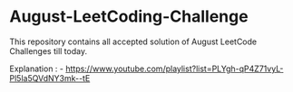 # August-LeetCoding-Challenge
This repository contains all accepted solution of August LeetCode Challenges till today.

Explanation : - https://www.youtube.com/playlist?list=PLYgh-qP4Z71vyL-Pl5la5QVdNY3mk--tE
